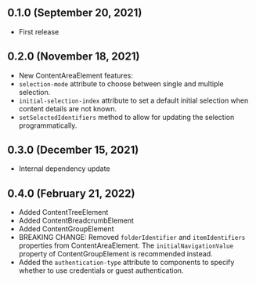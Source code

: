 ## 0.1.0 (September 20, 2021)

- First release

## 0.2.0 (November 18, 2021)

- New ContentAreaElement features:
 - `selection-mode` attribute to choose between single and multiple selection.
 - `initial-selection-index` attribute to set a default initial selection when content details are not known.
 - `setSelectedIdentifiers` method to allow for updating the selection programmatically.

 ## 0.3.0 (December 15, 2021)

 - Internal dependency update

 ## 0.4.0 (February 21, 2022)

 - Added ContentTreeElement
 - Added ContentBreadcrumbElement
 - Added ContentGroupElement
 - BREAKING CHANGE: Removed `folderIdentifier` and `itemIdentifiers` properties from ContentAreaElement. The `initialNavigationValue` property of ContentGroupElement is recommended instead.
 - Added the `authentication-type` attribute to components to specify whether to use credentials or guest authentication.